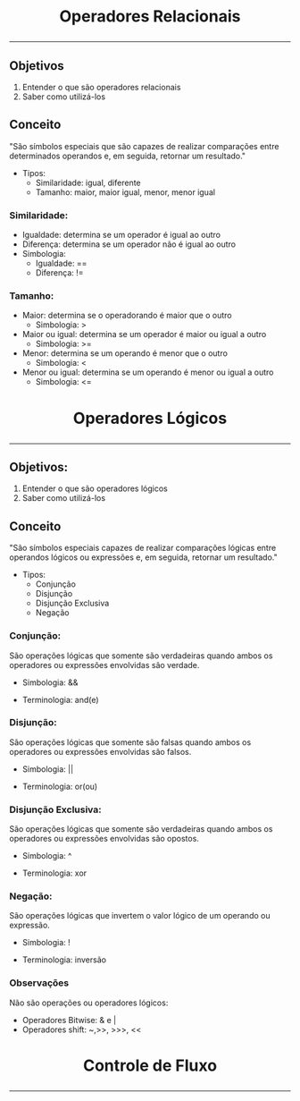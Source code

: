 # <p style="text-align: center"> Operadores Relacionais</p>

---

## Objetivos
1. Entender o que são operadores relacionais
2. Saber como utilizá-los

## Conceito
"São símbolos especiais que são capazes de realizar comparações entre determinados operandos e, em seguida, retornar  um resultado."
* Tipos:
  * Similaridade: igual, diferente
  * Tamanho: maior, maior igual, menor, menor igual


### Similaridade:
  * Igualdade: determina se um operador é igual ao outro
  * Diferença: determina se um operador não é igual ao outro
  * Simbologia:
    * Igualdade: ==
    * Diferença: !=


### Tamanho:
  * Maior: determina se o operadorando é maior que o outro
    * Simbologia: >
  * Maior ou igual: determina se um operador é maior ou igual a outro
    * Simbologia: >=
  * Menor: determina se um operando é menor que o outro
    * Simbologia: <
  * Menor ou igual: determina se um operando é menor ou igual a outro
    * Simbologia: <=

# <p style="text-align: center"> Operadores Lógicos</p>

---

## Objetivos:
1. Entender o que são operadores lógicos
2. Saber como utilizá-los

## Conceito
"São símbolos especiais capazes de realizar comparações lógicas entre operandos lógicos ou expressões e, em seguida, retornar um resultado."
* Tipos:
  * Conjunção
  * Disjunção
  * Disjunção Exclusiva
  * Negação

### Conjunção:
São operações lógicas que somente são verdadeiras quando ambos os operadores ou expressões envolvidas são verdade.

* Simbologia: &&

* Terminologia: and(e)

### Disjunção:
São operações lógicas que somente são falsas quando ambos os operadores ou expressões envolvidas são falsos.

* Simbologia: ||

* Terminologia: or(ou)

### Disjunção Exclusiva:
São operações lógicas que somente são verdadeiras quando ambos os operadores ou expressões envolvidas são opostos.

* Simbologia: ^

* Terminologia: xor

### Negação:
São operações lógicas que invertem o valor lógico de um operando ou expressão.

* Simbologia: !

* Terminologia: inversão

### Observações
Não são operações ou operadores lógicos:
* Operadores Bitwise: & e | 
* Operadores shift: ~,>>, >>>, <<

# <p style="text-align: center"> Controle de Fluxo</p>

---